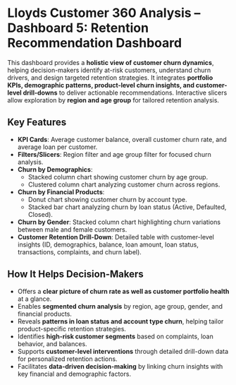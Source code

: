 # Lloyds Customer 360 Analysis – Dashboard 5: Retention Recommendation Dashboard  

This dashboard provides a **holistic view of customer churn dynamics**, helping decision-makers identify at-risk customers, understand churn drivers, and design targeted retention strategies. It integrates **portfolio KPIs, demographic patterns, product-level churn insights, and customer-level drill-downs** to deliver actionable recommendations. Interactive slicers allow exploration by **region and age group** for tailored retention analysis.  

## Key Features  
- **KPI Cards**: Average customer balance, overall customer churn rate, and average loan per customer.  
- **Filters/Slicers**: Region filter and age group filter for focused churn analysis.  
- **Churn by Demographics**:  
  - Stacked column chart showing customer churn by age group.  
  - Clustered column chart analyzing customer churn across regions.  
- **Churn by Financial Products**:  
  - Donut chart showing customer churn by account type.  
  - Stacked bar chart analyzing churn by loan status (Active, Defaulted, Closed).  
- **Churn by Gender**: Stacked column chart highlighting churn variations between male and female customers.  
- **Customer Retention Drill-Down**: Detailed table with customer-level insights (ID, demographics, balance, loan amount, loan status, transactions, complaints, and churn label).  

## How It Helps Decision-Makers  
- Offers a **clear picture of churn rate as well as customer portfolio health** at a glance.  
- Enables **segmented churn analysis** by region, age group, gender, and financial products.  
- Reveals **patterns in loan status and account type churn**, helping tailor product-specific retention strategies.  
- Identifies **high-risk customer segments** based on complaints, loan behavior, and balances.  
- Supports **customer-level interventions** through detailed drill-down data for personalized retention actions.  
- Facilitates **data-driven decision-making** by linking churn insights with key financial and demographic factors.

  
